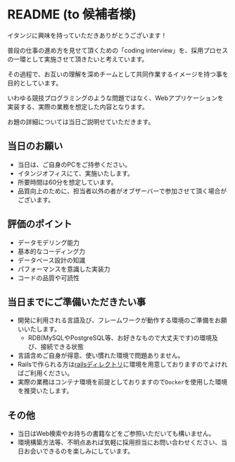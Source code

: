 # README (to 候補者様)

イタンジに興味を持っていただきありがとうございます！

普段の仕事の進め方を見せて頂くための「coding interview」を、採用プロセスの一環として実施させて頂きたいと考えています。

その過程で、お互いの理解を深めチームとして共同作業するイメージを持つ事を目的としています。

いわゆる競技プログラミングのような問題ではなく、Webアプリケーションを実装する、実際の業務を想定した内容となります。

お題の詳細については当日ご説明せていただきます。

## 当日のお願い

* 当日は、ご自身のPCをご持参ください。
* イタンジオフィスにて、実施いたします。
* 所要時間は60分を想定しています。
* 品質向上のために、担当者以外の者がオブザーバーで参加させて頂く場合がございます。

## 評価のポイント
* データモデリング能力
* 基本的なコーディング力
* データベース設計の知識
* パフォーマンスを意識した実装力 
* コードの品質や可読性

## 当日までにご準備いただきたい事

* 開発に利用される言語及び、フレームワークが動作する環境のご準備をお願いいたします。
  * RDB(MySQLやPostgreSQL等、お好きなもので大丈夫です)の環境及び、接続できる状態
* 言語含めご自身が得意、使い慣れた環境で問題ありません。
* Railsで作られる方は[railsディレクトリ](./rails)に環境を用意しておりますのでよければご利用ください。
* 実際の業務はコンテナ環境を前提としておりますので`Docker`を使用した環境を推奨いたします。

## その他

* 当日はWeb検索やお持ちの書籍などをご参照いただいても構いません。
* 環境構築方法等、不明点あれば気軽に採用担当にお問い合わせください、当日お会いできるのを楽しみにしています。
